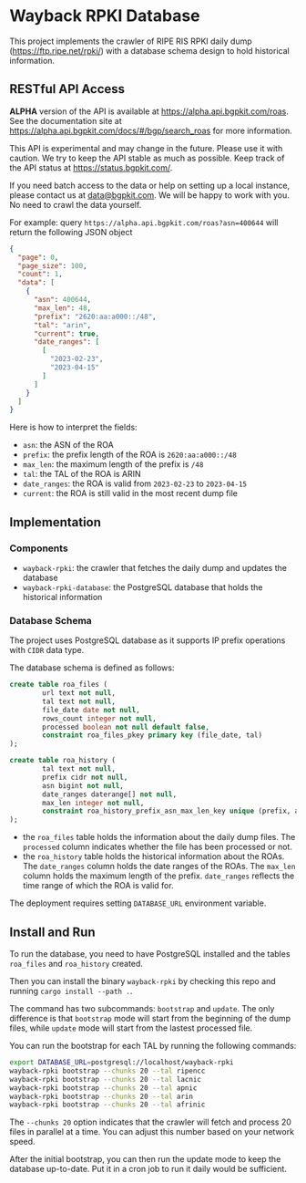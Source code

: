 # Wayback RPKI Database

This project implements the crawler of RIPE RIS RPKI daily dump (https://ftp.ripe.net/rpki/) with a database
schema design to hold historical information.

## RESTful API Access

**ALPHA** version of the API is available at https://alpha.api.bgpkit.com/roas. See the documentation site at https://alpha.api.bgpkit.com/docs/#/bgp/search_roas for more information.

This API is experimental and may change in the future. Please use it with caution. We try to keep the API stable as much as possible. Keep track of the API status at https://status.bgpkit.com/.

If you need batch access to the data or help on setting up a local instance, please contact us at data@bgpkit.com. We will be happy to work with you. No need to crawl the data yourself.

For example: query `https://alpha.api.bgpkit.com/roas?asn=400644` will return the following JSON object
```json
{
  "page": 0,
  "page_size": 100,
  "count": 1,
  "data": [
    {
      "asn": 400644,
      "max_len": 48,
      "prefix": "2620:aa:a000::/48",
      "tal": "arin",
      "current": true,
      "date_ranges": [
        [
          "2023-02-23",
          "2023-04-15"
        ]
      ]
    }
  ]
}
```

Here is how to interpret the fields:
- `asn`: the ASN of the ROA
- `prefix`: the prefix length of the ROA is `2620:aa:a000::/48`
- `max_len`: the maximum length of the prefix is `/48`
- `tal`: the TAL of the ROA is ARIN
- `date_ranges`: the ROA is valid from `2023-02-23` to `2023-04-15`
- `current`: the ROA is still valid in the most recent dump file

## Implementation

### Components

- `wayback-rpki`: the crawler that fetches the daily dump and updates the database
- `wayback-rpki-database`: the PostgreSQL database that holds the historical information

### Database Schema

The project uses PostgreSQL database as it supports IP prefix operations with `CIDR` data type. 

The database schema is defined as follows:
```sql
create table roa_files (
        url text not null,
        tal text not null,
        file_date date not null,
        rows_count integer not null,
        processed boolean not null default false,
        constraint roa_files_pkey primary key (file_date, tal)
);

create table roa_history (
        tal text not null,
        prefix cidr not null,
        asn bigint not null,
        date_ranges daterange[] not null,
        max_len integer not null,
        constraint roa_history_prefix_asn_max_len_key unique (prefix, asn, max_len)
);
```

- the `roa_files` table holds the information about the daily dump files. The `processed` column indicates whether the file has been processed or not.
- the `roa_history` table holds the historical information about the ROAs. The `date_ranges` column holds the date ranges of the ROAs. The `max_len` column holds the maximum length of the prefix. `date_ranges` reflects the time range of which the ROA is valid for.

The deployment requires setting `DATABASE_URL` environment variable.

## Install and Run

To run the database, you need to have PostgreSQL installed and the tables `roa_files` and `roa_history` created.

Then you can install the binary `wayback-rpki` by checking this repo and running `cargo install --path .`.

The command has two subcommands: `bootstrap` and `update`. The only difference is that `bootstrap` mode will start from the beginning of the dump files, while `update` mode will start from the lastest processed file.

You can run the bootstrap for each TAL by running the following commands:
```bash
export DATABASE_URL=postgresql://localhost/wayback-rpki
wayback-rpki bootstrap --chunks 20 --tal ripencc
wayback-rpki bootstrap --chunks 20 --tal lacnic
wayback-rpki bootstrap --chunks 20 --tal apnic
wayback-rpki bootstrap --chunks 20 --tal arin
wayback-rpki bootstrap --chunks 20 --tal afrinic
```
The `--chunks 20` option indicates that the crawler will fetch and process 20 files in parallel at a time. You can adjust this number based on your network speed.

After the initial bootstrap, you can then run the update mode to keep the database up-to-date. Put it in a cron job to run it daily would be sufficient.